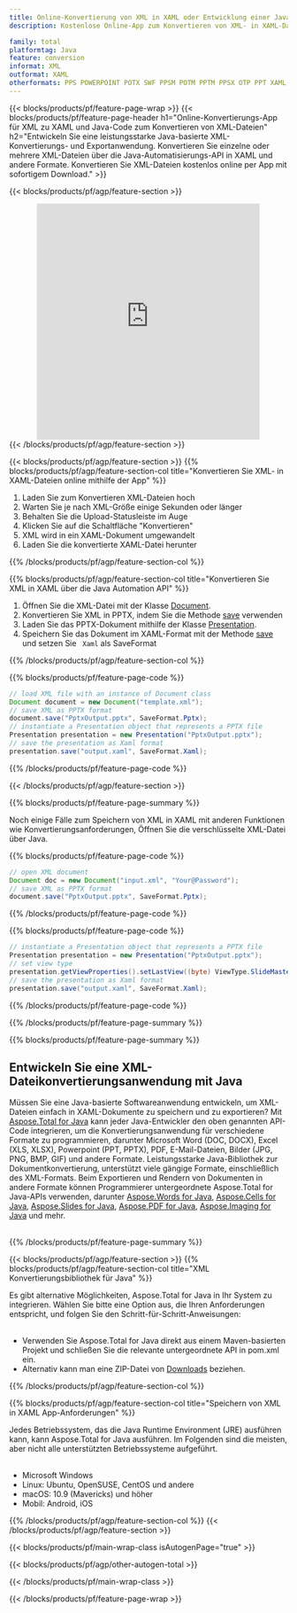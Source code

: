 ```yaml
---
title: Online-Konvertierung von XML in XAML oder Entwicklung einer Java-basierten Anwendung zum Konvertieren von XML-Dateien
description: Kostenlose Online-App zum Konvertieren von XML- in XAML-Dateien. Java-Konvertierungsbibliothekscode für XML-Dokumente. 

family: total
platformtag: Java
feature: conversion
informat: XML
outformat: XAML
otherformats: PPS POWERPOINT POTX SWF PPSM POTM PPTM PPSX OTP PPT XAML POT
---
```

{{< blocks/products/pf/feature-page-wrap >}}
{{< blocks/products/pf/feature-page-header h1="Online-Konvertierungs-App für XML zu XAML und Java-Code zum Konvertieren von XML-Dateien" h2="Entwickeln Sie eine leistungsstarke Java-basierte XML-Konvertierungs- und Exportanwendung. Konvertieren Sie einzelne oder mehrere XML-Dateien über die Java-Automatisierungs-API in XAML und andere Formate. Konvertieren Sie XML-Dateien kostenlos online per App mit sofortigem Download." >}}


{{< blocks/products/pf/agp/feature-section >}}

<div class="container-fluid agp-content bg-white aboutfile box-1 vh100 section nopbtm">
<div class=container>
<div class=row>
<div class="demobox tc col-md-12 padding-0" align="center">

<iframe title="Kostenlose Online-App zur Konvertierung von XML in XAML" style="border: none; height: 426px;" scrolling="no" src="https://widgets.aspose.cloud/total-conversion/?to=xaml&from=xml" id="child-iframe" width="80%"></iframe>

</div></div>
</div></div>
{{< /blocks/products/pf/agp/feature-section >}}


{{< blocks/products/pf/agp/feature-section >}}
{{% blocks/products/pf/agp/feature-section-col title="Konvertieren Sie XML- in XAML-Dateien online mithilfe der App" %}}

1. Laden Sie zum Konvertieren XML-Dateien hoch
1. Warten Sie je nach XML-Größe einige Sekunden oder länger
1. Behalten Sie die Upload-Statusleiste im Auge
1. Klicken Sie auf die Schaltfläche "Konvertieren"
1. XML wird in ein XAML-Dokument umgewandelt
1. Laden Sie die konvertierte XAML-Datei herunter

{{% /blocks/products/pf/agp/feature-section-col %}}

{{% blocks/products/pf/agp/feature-section-col title="Konvertieren Sie XML in XAML über die Java Automation API" %}}


1. Öffnen Sie die XML-Datei mit der Klasse [Document](https://reference.aspose.com/pdf/java/com.aspose.pdf/Document).
2. Konvertieren Sie XML in PPTX, indem Sie die Methode [save](https://reference.aspose.com/pdf/java/com.aspose.pdf/Document#save-java.lang.String-int-) verwenden
3. Laden Sie das PPTX-Dokument mithilfe der Klasse [Presentation](https://reference.aspose.com/slides/java/com.aspose.slides/Presentation).
4. Speichern Sie das Dokument im XAML-Format mit der Methode [save](https://reference.aspose.com/slides/java/com.aspose.slides/Presentation#save-java.lang.String-int-) und setzen Sie ` Xaml` als SaveFormat



{{% /blocks/products/pf/agp/feature-section-col %}}

{{% blocks/products/pf/feature-page-code %}}


```java
// load XML file with an instance of Document class
Document document = new Document("template.xml");
// save XML as PPTX format 
document.save("PptxOutput.pptx", SaveFormat.Pptx); 
// instantiate a Presentation object that represents a PPTX file
Presentation presentation = new Presentation("PptxOutput.pptx");
// save the presentation as Xaml format
presentation.save("output.xaml", SaveFormat.Xaml);   
```



{{% /blocks/products/pf/feature-page-code %}}

{{< /blocks/products/pf/agp/feature-section >}}

{{% blocks/products/pf/feature-page-summary %}}

Noch einige Fälle zum Speichern von XML in XAML mit anderen Funktionen wie Konvertierungsanforderungen, Öffnen Sie die verschlüsselte XML-Datei über Java.

{{% blocks/products/pf/feature-page-code %}}


```java
// open XML document
Document doc = new Document("input.xml", "Your@Password");
// save XML as PPTX format 
document.save("PptxOutput.pptx", SaveFormat.Pptx); 

```


{{% /blocks/products/pf/feature-page-code %}}
{{% blocks/products/pf/feature-page-code %}}


```java
// instantiate a Presentation object that represents a PPTX file
Presentation presentation = new Presentation("PptxOutput.pptx");
// set view type
presentation.getViewProperties().setLastView((byte) ViewType.SlideMasterView);
// save the presentation as Xaml format
presentation.save("output.xaml", SaveFormat.Xaml);    
```


{{% /blocks/products/pf/feature-page-code %}}


{{% /blocks/products/pf/feature-page-summary %}}

{{% blocks/products/pf/feature-page-summary %}}

<h2>Entwickeln Sie eine XML-Dateikonvertierungsanwendung mit Java</h2>

Müssen Sie eine Java-basierte Softwareanwendung entwickeln, um XML-Dateien einfach in XAML-Dokumente zu speichern und zu exportieren? Mit [Aspose.Total for Java](https://products.aspose.com/total/de/java/) kann jeder Java-Entwickler den oben genannten API-Code integrieren, um die Konvertierungsanwendung für verschiedene Formate zu programmieren, darunter Microsoft Word (DOC, DOCX), Excel (XLS, XLSX), Powerpoint (PPT, PPTX), PDF, E-Mail-Dateien, Bilder (JPG, PNG, BMP, GIF) und andere Formate. Leistungsstarke Java-Bibliothek zur Dokumentkonvertierung, unterstützt viele gängige Formate, einschließlich des XML-Formats. Beim Exportieren und Rendern von Dokumenten in andere Formate können Programmierer untergeordnete Aspose.Total for Java-APIs verwenden, darunter [Aspose.Words for Java](https://products.aspose.com/words/de/java/), [Aspose.Cells for Java](https://products.aspose.com/cells/de/java/), [Aspose.Slides for Java](https://products.aspose.com/slides/de/java/), [Aspose.PDF for Java](https://products.aspose.com/pdf/de/java/), [Aspose.Imaging for Java](https://products.aspose.com/imaging/de/java/) und mehr.<br /><br />

{{% /blocks/products/pf/feature-page-summary %}}

{{< blocks/products/pf/agp/feature-section >}}
{{% blocks/products/pf/agp/feature-section-col title="XML Konvertierungsbibliothek für Java" %}}

Es gibt alternative Möglichkeiten, Aspose.Total for Java in Ihr System zu integrieren. Wählen Sie bitte eine Option aus, die Ihren Anforderungen entspricht, und folgen Sie den Schritt-für-Schritt-Anweisungen:<br /><br />

- Verwenden Sie Aspose.Total for Java direkt aus einem Maven-basierten Projekt und schließen Sie die relevante untergeordnete API in pom.xml ein.
- Alternativ kann man eine ZIP-Datei von [Downloads](https://releases.aspose.com/total/java) beziehen.

{{% /blocks/products/pf/agp/feature-section-col %}}

{{% blocks/products/pf/agp/feature-section-col title="Speichern von XML in XAML App-Anforderungen" %}}

Jedes Betriebssystem, das die Java Runtime Environment (JRE) ausführen kann, kann Aspose.Total for Java ausführen. Im Folgenden sind die meisten, aber nicht alle unterstützten Betriebssysteme aufgeführt. <br /><br />
- Microsoft Windows
- Linux: Ubuntu, OpenSUSE, CentOS und andere
- macOS: 10.9 (Mavericks) und höher
- Mobil: Android, iOS

{{% /blocks/products/pf/agp/feature-section-col %}}
{{< /blocks/products/pf/agp/feature-section >}}

{{< blocks/products/pf/main-wrap-class isAutogenPage="true" >}}

{{< blocks/products/pf/agp/other-autogen-total >}}

{{< /blocks/products/pf/main-wrap-class >}}

{{< /blocks/products/pf/feature-page-wrap >}}